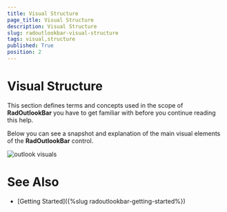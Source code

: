 ```yaml
---
title: Visual Structure
page_title: Visual Structure
description: Visual Structure
slug: radoutlookbar-visual-structure
tags: visual,structure
published: True
position: 2
---
```


# Visual Structure

This section defines terms and concepts used in the scope of __RadOutlookBar__ you have to get familiar with before  you continue reading this help.

Below you can see a snapshot and explanation of the main visual elements of the __RadOutlookBar__ control.

![outlook visuals](images/outlook_visuals.png)

# See Also
 * [Getting Started]({%slug radoutlookbar-getting-started%})